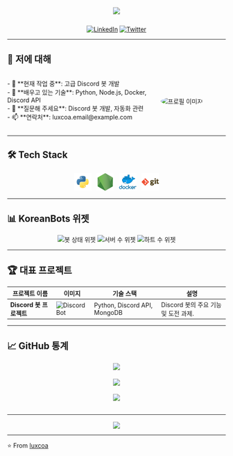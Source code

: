 <h1 align="center">
  <a href="https://github.com/luxcoa" target="_blank">
    <img src="https://capsule-render.vercel.app/api?type=waving&color=gradient&height=180&section=header&text=안녕하세요,%20luxcoa입니다!%20👋&fontSize=40&animation=fadeIn&fontColor=fff" />
  </a>
</h1>

<p align="center">
  <a href="https://linkedin.com/in/luxcoa"><img src="https://img.shields.io/badge/-LinkedIn-0e76a8?style=flat-square&logo=Linkedin&logoColor=white" alt="LinkedIn"></a>
  <a href="https://twitter.com/luxcoa"><img src="https://img.shields.io/badge/-Twitter-00acee?style=flat-square&logo=Twitter&logoColor=white" alt="Twitter"></a>
</p>

---

## 👤 저에 대해

<div style="display: flex; align-items: center; justify-content: space-between;">
  <div style="flex: 1; margin-right: 20px;">
    <p>
      - 🔭 **현재 작업 중**: 고급 Discord 봇 개발<br>
      - 🌱 **배우고 있는 기술**: Python, Node.js, Docker, Discord API<br>
      - 💬 **질문해 주세요**: Discord 봇 개발, 자동화 관련<br>
      - 📫 **연락처**: luxcoa.email@example.com
    </p>
  </div>
  <div style="flex: 0 0 150px;">
    <img src="https://via.placeholder.com/150" alt="프로필 이미지" width="150" style="border-radius: 50%;"/>
  </div>
</div>

---

## 🛠️ Tech Stack

<p align="center">
  <img src="https://raw.githubusercontent.com/github/explore/80688e429a7d4ef2fca1e82350fe8e3517d3494d/topics/python/python.png" alt="Python" height="40" style="vertical-align:top; margin:4px">
  <img src="https://raw.githubusercontent.com/github/explore/808a8b91498bba99f3dce7b9c94421e647a8df84/topics/nodejs/nodejs.png" alt="Node.js" height="40" style="vertical-align:top; margin:4px">
  <img src="https://raw.githubusercontent.com/github/explore/37c71fdca4e12086faf8c7009793d2eb588c914e/topics/docker/docker.png" alt="Docker" height="40" style="vertical-align:top; margin:4px">
  <img src="https://raw.githubusercontent.com/github/explore/02d3f2f265a6f67bdba43d5f2d1e1816c6d5c46d/topics/git/git.png" alt="Git" height="40" style="vertical-align:top; margin:4px">
</p>

---

## 📊 KoreanBots 위젯

<div align="center">
  <img src="https://koreanbots.dev/api/widget/bots/status/1235089708992696391.svg?scale=1.5" alt="봇 상태 위젯" />
  <img src="https://koreanbots.dev/api/widget/bots/servers/1235089708992696391.svg?icon=false&scale=1.5" alt="서버 수 위젯" />
  <img src="https://koreanbots.dev/api/widget/bots/votes/1235089708992696391.svg?style=classic&scale=1.5" alt="하트 수 위젯" />
</div>

---

## 🏆 대표 프로젝트

<div align="center">

  | 프로젝트 이름         | 이미지                                                               | 기술 스택                   | 설명                                   |
  |----------------------|--------------------------------------------------------------------|----------------------------|--------------------------------------|
  | **Discord 봇 프로젝트** | ![Discord Bot](https://github.com/luxcoa/project1/raw/main/assets/preview.png) | Python, Discord API, MongoDB | Discord 봇의 주요 기능 및 도전 과제. |

</div>

---

## 📈 GitHub 통계

<div align="center">
  <img src="https://github-readme-stats.vercel.app/api?username=luxcoa&show_icons=true&count_private=true&hide_border=true" align="center" />
</div>  
<br/>

<div align="center">
  <img src="https://github-readme-streak-stats.herokuapp.com/?user=luxcoa&theme=light&hide_border=true" align="center" />
</div>
<br/>

<div align="center">
  <img src="https://github-readme-stats.vercel.app/api/top-langs/?username=luxcoa&hide_border=true&layout=compact" align="center" />
</div>
<br/>

---

<div align="center">
<img src="https://komarev.com/ghpvc/?username=luxcoa&style=flat-square" align="center" />
</div>

---

⭐️ From [luxcoa](https://github.com/luxcoa)
